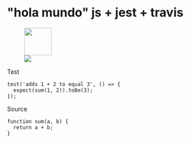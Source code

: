 # "hola mundo" js + jest + travis

<figure>
 <img src="https://pbs.twimg.com/media/DTWeg6DVMAE2Em1.png" height="64" width="64">
  <figcaption> <img src="https://travis-ci.com/GeeksHubsAcademy/hola-mundo-testing-js-jest-travis.svg?branch=master" heigth="20" witdh="40" href="https://travis-ci.com/GeeksHubsAcademy/hola-mundo-testing-js-jest-travis"> </figcaption>
</figure>


Test
```
test('adds 1 + 2 to equal 3', () => {
  expect(sum(1, 2)).toBe(3);
});
```

Source
```
function sum(a, b) {
  return a + b;
}
```
